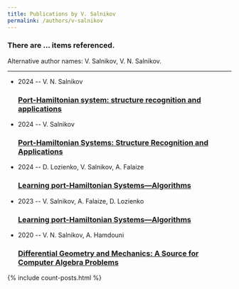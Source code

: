 ```yaml
---
title: Publications by V. Salnikov
permalink: /authors/v-salnikov
---
```


<h3 id="number-posts">There are ... items referenced.</h3>
<p id='info-authors'>Alternative author names: V. Salnikov, V. N. Salnikov.</p>
<hr />
<ul class="post-list">
<li><span class='post-meta'>2024 -- V. N. Salnikov</span><h3><a class='post-link' href="{{ site.baseurl }}/port-hamiltonian-system-structure-recognition-and-applications">Port-Hamiltonian system: structure recognition and applications</a></h3></li>
<li><span class='post-meta'>2024 -- V. Salnikov</span><h3><a class='post-link' href="{{ site.baseurl }}/port-hamiltonian-systems-structure-recognition-and-applications">Port-Hamiltonian Systems: Structure Recognition and Applications</a></h3></li>
<li><span class='post-meta'>2024 -- D. Lozienko, V. Salnikov, A. Falaize</span><h3><a class='post-link' href="{{ site.baseurl }}/learning-port-hamiltonian-systems-algorithms0">Learning port-Hamiltonian Systems—Algorithms</a></h3></li>
<li><span class='post-meta'>2023 -- V. Salnikov, A. Falaize, D. Lozienko</span><h3><a class='post-link' href="{{ site.baseurl }}/learning-port-hamiltonian-systems-algorithms">Learning port-Hamiltonian Systems—Algorithms</a></h3></li>
<li><span class='post-meta'>2020 -- V. N. Salnikov, A. Hamdouni</span><h3><a class='post-link' href="{{ site.baseurl }}/differential-geometry-and-mechanics-a-source-for-computer-algebra-problems">Differential Geometry and Mechanics: A Source for Computer Algebra Problems</a></h3></li>

</ul>
{% include count-posts.html %}
